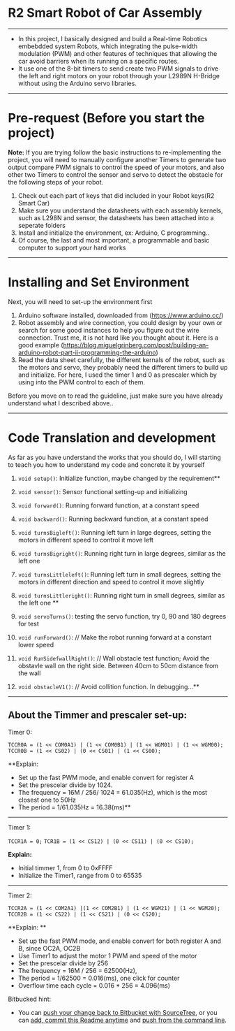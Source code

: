 # R2 Smart Robot of Car Assembly

---

 - In this project, I basically designed and build a Real-time Robotics embebdded system Robots, which integrating the pulse-width modulation (PWM) and other features of techniques that allowing the car avoid barriers when its running on a specific routes. 
 - It use one of the 8-bit timers to send create two PWM signals to drive the left and right motors on your robot through your L2989N H-Bridge without using the Arduino servo libraries. 
 
---

# Pre-request (Before you start the project)

**Note:** If you are trying follow the basic instructions to re-implementing the project, you will need to manually configure another Timers to generate two output compare PWM signals to control the speed of your motors, and also other two Timers to control the sensor and servo to detect the obstacle for the following steps of your robot. 

1. Check out each part of keys that did included in your Robot keys(R2 Smart Car)
2. Make sure you understand the datasheets with each assembly kernels, such as L298N and sensor, the datasheets has been attached into a seperate folders
3. Install and initialize the environment, ex: Arduino, C programming..
4. Of course, the last and most important, a programmable and basic computer to support your hard works

---

# Installing and Set Environment 

Next, you will need to set-up the environment first

1. Arduino software installed, downloaded from (https://www.arduino.cc/)
2. Robot assembly and wire connection, you could design by your own or search for some good instances to help you figure out the wire connection. Trust me, it is not hard like you thought about it. Here is a good example (https://blog.miguelgrinberg.com/post/building-an-arduino-robot-part-ii-programming-the-arduino)
3. Read the data sheet carefully, the different kernals of the robot, such as the motors and servo, they probably need the different timers to build up and initialize. For here, I used the timer 1 and 0 as prescaler which by using into the PWM control to each of them.


Before you move on to read the guideline, just make sure you have already understand what I described above..

---

# Code Translation and development 

As far as you have understand the works that you should do, I will starting to teach you how to understand my code and concrete it by yourself

1. `void setup()`: Initialize function, maybe changed by the requirement**
2. `void sensor()`: Sensor functional setting-up and initializing
3. `void forward()`: Running forward function, at a constant speed
4. `void backward()`: Running backward function, at a constant speed
5. `void turnsBigleft()`: Running left turn in large degrees, setting the motors in different speed to control it move left
6. `void turnsBigright()`: Running right turn in large degrees, similar as the left one
7. `void turnsLittleleft()`: Running left turn in small degrees, setting the motors in different direction and speed to control it move slightly
8. `void turnsLittleright()`: Running right turn in small degrees, similar as the left one **

9. `void servoTurns()`: testing the servo function, try 0, 90 and 180 degrees for test
10. `void runForward()`: // Make the robot running forward at a constant lower speed
11. `void RunSidefwallRight()`: // Wall obstacle test function; Avoid the obstavle wall on the right side. Between 40cm to 50cm distance from the wall
12. `void obstacleV1()`: // Avoid collition function. In debugging...**

--- 

## About the Timmer and prescaler set-up: 

Timer 0: 
 
`TCCR0A = (1 << COM0A1) | (1 << COM0B1) | (1 << WGM01) | (1 << WGM00);`
`TCCR0B = (1 << CS02) | (0 << CS01) | (1 << CS00);`

**Explain: 
 - Set up the fast PWM mode, and enable convert for register A
 - Set the prescelar divide by 1024.
 - The frequency = 16M / 256/ 1024 = 61.035(Hz), which is the most closest one to 50Hz
 - The period = 1/61.035Hz = 16.38(ms)**

--- 
Timer 1: 

`TCCR1A = 0;`
`TCR1B = (1 << CS12) | (0 << CS11) | (0 << CS10);`

**Explain:**
- Initial timmer 1, from 0 to 0xFFFF
- Initialize the Timer1, range from 0 to 65535

---
Timer 2: 

`TCCR2A = (1 << COM2A1) |(1 << COM2B1) | (1 << WGM21) | (1 << WGM20);`
`TCCR2B = (1 << CS22) | (1 << CS21) | (0 << CS20);`
  
**Explain: **
- Set up the fast PWM mode, and enable convert for both register A and B, since OC2A, OC2B
- Use Timer1 to adjust the motor 1 PWM and speed of the motor
- Set the prescelar divide by 256
- The frequency = 16M / 256 = 62500(Hz),
- The period = 1/62500 = 0.016(ms), one click for counter
- Overflow time each cycle = 0.016 * 256 = 4.096(ms)

Bitbucked hint: 

 - You can [push your change back to Bitbucket with SourceTree](https://confluence.atlassian.com/x/iqyBMg), or you can [add, commit this Readme anytime](https://confluence.atlassian.com/x/8QhODQ) and [push from the command line](https://confluence.atlassian.com/x/NQ0zDQ).
